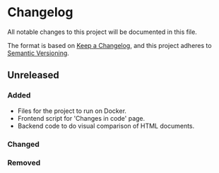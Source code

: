 # Changelog
All notable changes to this project will be documented in this file.

The format is based on [Keep a Changelog](https://keepachangelog.com/en/1.0.0/),
and this project adheres to [Semantic Versioning](https://semver.org/spec/v2.0.0.html).

## Unreleased

### Added
- Files for the project to run on Docker.
- Frontend script for 'Changes in code' page.
- Backend code to do visual comparison of HTML documents.

### Changed

### Removed

[Unreleased]: https://gitlab.com/feup-tbs/ldso2021/t1g1